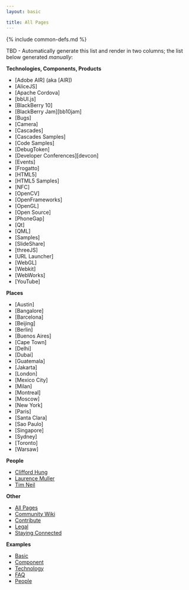 ```yaml
---
layout: basic

title: All Pages
---
```

{% include common-defs.md %}

TBD - Automatically generate this list and render in two columns; the list below generated _manually_:

**Technologies, Components, Products**

* [Adobe AIR] \(aka [AIR]\)
* [AliceJS]
* [Apache Cordova]
* [bbUI.js]
* [BlackBerry 10]
* [BlackBerry Jam][bb10jam]
* [Bugs]
* [Camera]
* [Cascades]
* [Cascades Samples]
* [Code Samples]
* [DebugToken]
* [Developer Conferences][devcon]
* [Events]
* [Frogatto]
* [HTML5]
* [HTML5 Samples]
* [NFC]
* [OpenCV]
* [OpenFrameworks]
* [OpenGL]
* [Open Source]
* [PhoneGap]
* [Qt]
* [QML]
* [Samples]
* [SlideShare]
* [threeJS]
* [URL Launcher]
* [WebGL]
* [Webkit]
* [WebWorks]
* [YouTube]

**Places**

* [Austin]
* [Bangalore]
* [Barcelona]
* [Beijing]
* [Berlin]
* [Buenos Aires]
* [Cape Town]
* [Delhi]
* [Dubai]
* [Guatemala]
* [Jakarta]
* [London]
* [Mexico City]
* [Milan]
* [Montreal]
* [Moscow]
* [New York]
* [Paris]
* [Santa Clara]
* [Sao Paulo]
* [Singapore]
* [Sydney]
* [Toronto]
* [Warsaw]

**People**

* [Clifford Hung](Clifford_Hung.html)
* [Laurence Muller](Laurence_Muller.html)
* [Tim Neil](Tim_Neil.html)

**Other**

* [All Pages](All_Pages.html)
* [Community Wiki](Community_Wiki.html)
* [Contribute](other/Contribute.html)
* [Legal](other/Legal.html)
* [Staying Connected](Staying_Connected.html)

**Examples**

* [Basic](other/example-basic.html)
* [Component](other/example-component.html)
* [Technology](other/example-technology.html)
* [FAQ](other/example-faq.html)
* [People](other/example-people.html)

